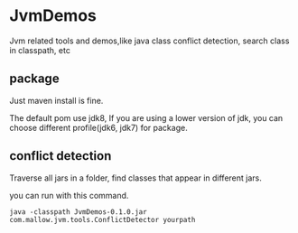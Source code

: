 # JvmDemos
Jvm related tools and demos,like  java class conflict detection, search class in classpath, etc

## package
Just maven install is fine.

The default pom use jdk8, If you are using a lower version of jdk, you can choose different profile(jdk6, jdk7) for package.

## conflict detection
Traverse all jars in a folder, find classes that appear in different jars.
 
you can run with this command.
```shell
java -classpath JvmDemos-0.1.0.jar com.mallow.jvm.tools.ConflictDetector yourpath
```